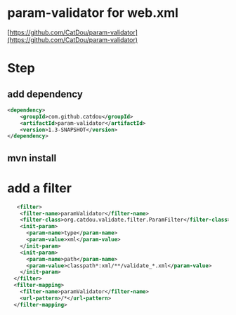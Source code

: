 # param-validator for web.xml
[https://github.com/CatDou/param-validator](https://github.com/CatDou/param-validator)

# Step
## add dependency
```xml
<dependency>
    <groupId>com.github.catdou</groupId>
    <artifactId>param-validator</artifactId>
    <version>1.3-SNAPSHOT</version>      
</dependency>
``` 
## mvn install

# add a filter
```xml
   <filter>
    <filter-name>paramValidator</filter-name>
    <filter-class>org.catdou.validate.filter.ParamFilter</filter-class>
    <init-param>
      <param-name>type</param-name>
      <param-value>xml</param-value>
    </init-param>
    <init-param>
      <param-name>path</param-name>
      <param-value>classpath*:xml/**/validate_*.xml</param-value>
    </init-param>
  </filter>
  <filter-mapping>
    <filter-name>paramValidator</filter-name>
    <url-pattern>/*</url-pattern>
  </filter-mapping>
```